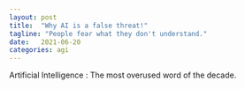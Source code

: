 ```yaml
---
layout: post
title:  "Why AI is a false threat!"
tagline: "People fear what they don't understand."
date:   2021-06-20
categories: agi
---
```


Artificial Intelligence : The most overused word of the decade. 

